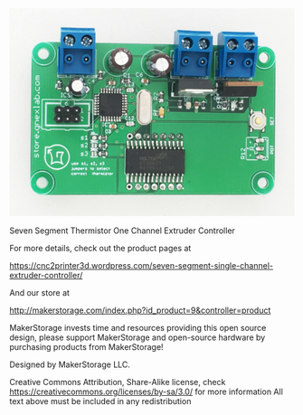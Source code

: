 ![Seven Segment Thermistor One Channel Extruder Controller](seven_seg_thermistor_one.jpg)

Seven Segment Thermistor One Channel Extruder Controller

For more details, check out the product pages at

https://cnc2printer3d.wordpress.com/seven-segment-single-channel-extruder-controller/

And our store at

http://makerstorage.com/index.php?id_product=9&controller=product

MakerStorage invests time and resources providing this open source design, please support MakerStorage and open-source hardware by purchasing products from MakerStorage!

Designed by MakerStorage LLC.

Creative Commons Attribution, Share-Alike license, check https://creativecommons.org/licenses/by-sa/3.0/ for more information All text above must be included in any redistribution




